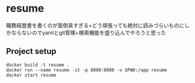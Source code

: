# resume

職務経歴書を書くのが面倒臭すぎる+どう頑張っても絶対に読みづらいものにしかならないのでyamlとgit管理+検索機能を盛り込んでやろうと思った

## Project setup
```
docker build -t resume . 
docker run --name resume -it -p 8080:8080 -v $PWD:/app resume
docker start resume
```